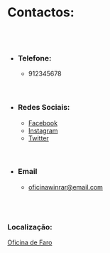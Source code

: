 # Contactos:

 <br />
  <br />

+ ### Telefone:
    + 912345678

     <br />
      <br />

+ ### Redes Sociais:
    + [Facebook](https://www.facebook.com/)
    + [Instagram](https://www.instagram.com/)
    + [Twitter](https://twitter.com)
  
   <br />
    <br />
  
+ ### Email
    + oficinawinrar@email.com

 <br />
  <br /> 

### Localização:
  
[Oficina de Faro](https://www.google.com/search?q=37.011698987033604%2C+-7.921883972344417&rlz=1C1ONGR_pt-PTPT1017PT1017&oq=37.011698987033604%2C+-7.921883972344417&gs_lcrp=EgZjaHJvbWUqBggAEEUYOzIGCAAQRRg70gEHMTkxajBqNKgCALACAA&sourceid=chrome&ie=UTF-8)